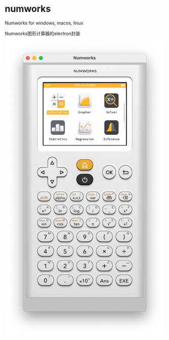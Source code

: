 # numworks
Numworks for windows, macos, linux

Numworks图形计算器的electron封装

![](https://github.com/ShevonKuan/numworks/blob/master/demo2.png?raw=true)

